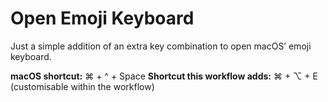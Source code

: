 # Open Emoji Keyboard

Just a simple addition of an extra key combination to open macOS’ emoji keyboard.

**macOS shortcut:** ⌘ + ^ + Space
**Shortcut this workflow adds:** ⌘ + ⌥ + E (customisable within the workflow)